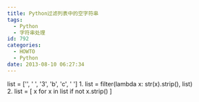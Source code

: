 ```yaml
---
title: Python过滤列表中的空字符串
tags:
  - Python
  - 字符串处理
id: 792
categories:
  - HOWTO
  - Python
date: 2013-08-10 06:27:34
---
```


list = ['', ' ', '3', 'b', 'c', '   ']
1\. list = filter(lambda x: str(x).strip(), list)  
2\. list = [ x for x in list if not x.strip() ] 